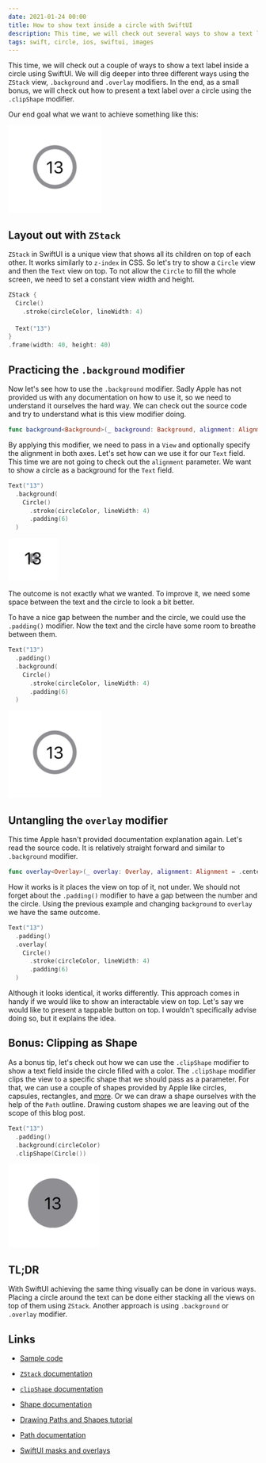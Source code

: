 ```yaml
---
date: 2021-01-24 00:00
title: How to show text inside a circle with SwiftUI
description: This time, we will check out several ways to show a text label inside a circle using SwiftUI. We will dig deeper into three different ways using the `ZStack` view and `.background` and `.overlay` modifiers. As a small bonus, we will check out how to present a text label over a circle using the `.clipShape` modifier.
tags: swift, circle, ios, swiftui, images
---
```


This time, we will check out a couple of ways to show a text label inside a circle using SwiftUI. We will dig deeper into three different ways using the `ZStack` view, `.background` and `.overlay` modifiers. In the end, as a small bonus, we will check out how to present a text label over a circle using the `.clipShape` modifier.

Our end goal what we want to achieve something like this:

![Text inside a circle](/assets/text-inside-circle-swiftui/text-inside-circle-swiftui.png)

## Layout out with `ZStack`

`ZStack` in SwiftUI is a unique view that shows all its children on top of each other. It works similarly to `z-index` in CSS. So let's try to show a `Circle` view and then the `Text` view on top. To not allow the `Circle` to fill the whole screen, we need to set a constant view width and height.

```swift
ZStack {
  Circle()
    .stroke(circleColor, lineWidth: 4)
  
  Text("13")
}
.frame(width: 40, height: 40)
```

## Practicing the `.background` modifier

Now let's see how to use the `.background` modifier. Sadly Apple has not provided us with any documentation on how to use it, so we need to understand it ourselves the hard way. We can check out the source code and try to understand what is this view modifier doing.

```swift
func background<Background>(_ background: Background, alignment: Alignment = .center) -> some View where Background : View
```

By applying this modifier, we need to pass in a `View` and optionally specify the alignment in both axes. Let's set how can we use it for our `Text` field. This time we are not going to check out the `alignment` parameter. We want to show a circle as a background for the `Text` field.

```swift
Text("13")
  .background(
    Circle()
      .stroke(circleColor, lineWidth: 4)
      .padding(6)
  )
```

![Text inside a circle without padding](/assets/text-inside-circle-swiftui/text-inside-circle-swiftui-no-padding.png)

The outcome is not exactly what we wanted. To improve it, we need some space between the text and the circle to look a bit better.

To have a nice gap between the number and the circle, we could use the `.padding()` modifier. Now the text and the circle have some room to breathe between them.

```swift
Text("13")
  .padding()
  .background(
    Circle()
      .stroke(circleColor, lineWidth: 4)
      .padding(6)
  )
```

![Text inside a circle with padding](/assets/text-inside-circle-swiftui/text-inside-circle-swiftui.png)

## Untangling the `overlay` modifier

This time Apple hasn't provided documentation explanation again. Let's read the source code. It is relatively straight forward and similar to `.background` modifier.

```swift
func overlay<Overlay>(_ overlay: Overlay, alignment: Alignment = .center) -> some View where Overlay : View
```

How it works is it places the view on top of it, not under. We should not forget about the `.padding()` modifier to have a gap between the number and the circle. Using the previous example and changing `background` to `overlay` we have the same outcome.

```swift
Text("13")
  .padding()
  .overlay(
    Circle()
      .stroke(circleColor, lineWidth: 4)
      .padding(6)
  )
```

Although it looks identical, it works differently. This approach comes in handy if we would like to show an interactable view on top. Let's say we would like to present a tappable button on top. I wouldn't specifically advise doing so, but it explains the idea.

## Bonus: Clipping as Shape

As a bonus tip, let's check out how we can use the `.clipShape` modifier to show a text field inside the circle filled with a color. The `.clipShape` modifier clips the view to a specific shape that we should pass as a parameter. For that, we can use a couple of shapes provided by Apple like circles, capsules, rectangles, and [more](https://developer.apple.com/documentation/swiftui/shape). Or we can draw a shape ourselves with the help of the `Path` outline. Drawing custom shapes we are leaving out of the scope of this blog post.

```swift
Text("13")
  .padding()
  .background(circleColor)
  .clipShape(Circle())
```

![Text on top of a circle](/assets/text-inside-circle-swiftui/text-on-circle-swiftui.png)

## TL;DR

With SwiftUI achieving the same thing visually can be done in various ways. Placing a circle around the text can be done either stacking all the views on top of them using `ZStack`. Another approach is using `.background` or `.overlay` modifier.


## Links

* [Sample code](https://github.com/fassko/text-in-circle-swiftui)

* [`ZStack` documentation](https://developer.apple.com/documentation/swiftui/zstack)
* [`clipShape` documentation](https://developer.apple.com/documentation/swiftui/view/clipshape(_:style:))
* [Shape documentation](https://developer.apple.com/documentation/swiftui/shape)
* [Drawing Paths and Shapes tutorial](https://developer.apple.com/tutorials/swiftui/drawing-paths-and-shapes)
* [Path documentation](https://developer.apple.com/documentation/swiftui/path)
* [SwiftUI masks and overlays](https://ordinarycoding.com/articles/swiftui-masks-and-overlays/)

